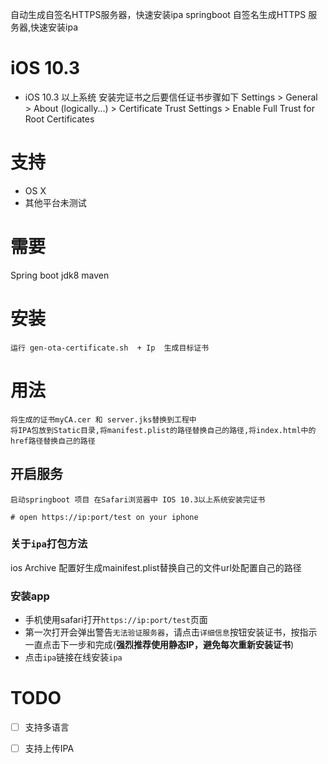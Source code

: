 自动生成自签名HTTPS服务器，快速安装ipa
springboot 自签名生成HTTPS 服务器,快速安装ipa



# iOS 10.3
* iOS 10.3  以上系统 安装完证书之后要信任证书步骤如下 Settings > General > About (logically...) > Certificate Trust Settings > Enable Full Trust for Root Certificates



# 支持
* OS X
* 其他平台未测试

# 需要
Spring boot jdk8 maven 

# 安装
```
运行 gen-ota-certificate.sh  + Ip  生成目标证书
```

# 用法
```
将生成的证书myCA.cer 和 server.jks替换到工程中 
将IPA包放到Static目录,将manifest.plist的路径替换自己的路径,将index.html中的href路径替换自己的路径
```

## 开启服务
```
启动springboot 项目 在Safari浏览器中 IOS 10.3以上系统安装完证书

# open https://ip:port/test on your iphone
```

### 关于`ipa`打包方法
ios Archive 配置好生成mainifest.plist替换自己的文件url处配置自己的路径

### 安装app
* 手机使用safari打开`https://ip:port/test`页面
* 第一次打开会弹出警告`无法验证服务器`，请点击`详细信息`按钮安装证书，按指示一直点击下一步和完成(**强烈推荐使用静态IP，避免每次重新安装证书**)
* 点击`ipa`链接在线安装`ipa`


# TODO

- [ ] 支持多语言
- [ ] 支持上传IPA



